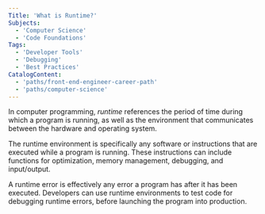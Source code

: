 ```yaml
---
Title: 'What is Runtime?'
Subjects:
  - 'Computer Science'
  - 'Code Foundations'
Tags:
  - 'Developer Tools'
  - 'Debugging'
  - 'Best Practices'
CatalogContent:
  - 'paths/front-end-engineer-career-path'
  - 'paths/computer-science'
---
```


In computer programming, _runtime_ references the period of time during which a program is running, as well as the environment that communicates between the hardware and operating system.

The runtime environment is specifically any software or instructions that are executed while a program is running. These instructions can include functions for optimization, memory management, debugging, and input/output.

A runtime error is effectively any error a program has after it has been executed. Developers can use runtime environments to test code for debugging runtime errors, before launching the program into production.
